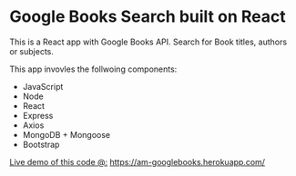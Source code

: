 # Google Books Search built on React

This is a React app with Google Books API.
Search for Book titles, authors or subjects.

This app invovles the follwoing components:

- JavaScript
- Node
- React
- Express
- Axios
- MongoDB + Mongoose
- Bootstrap

[Live demo of this code @:](https://am-googlebooks.herokuapp.com/) https://am-googlebooks.herokuapp.com/
